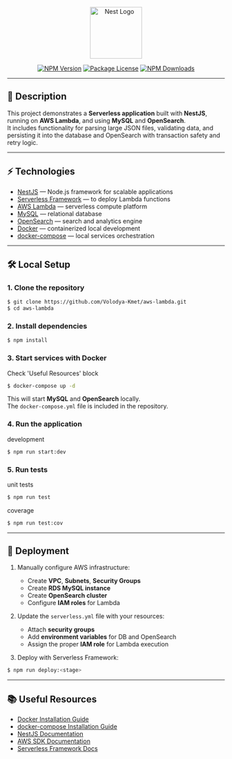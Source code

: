 <p align="center">
  <a href="http://nestjs.com/" target="blank"><img src="https://nestjs.com/img/logo-small.svg" width="120" alt="Nest Logo" /></a>
</p>

<p align="center">
  <a href="https://www.npmjs.com/package/@nestjs/core" target="_blank"><img src="https://img.shields.io/npm/v/@nestjs/core.svg" alt="NPM Version" /></a>
  <a href="https://www.npmjs.com/package/@nestjs/core" target="_blank"><img src="https://img.shields.io/npm/l/@nestjs/core.svg" alt="Package License" /></a>
  <a href="https://www.npmjs.com/package/@nestjs/core" target="_blank"><img src="https://img.shields.io/npm/dm/@nestjs/core.svg" alt="NPM Downloads" /></a>
</p>

---

## 📖 Description

This project demonstrates a **Serverless application** built with **NestJS**, running on **AWS Lambda**, and using **MySQL** and **OpenSearch**.  
It includes functionality for parsing large JSON files, validating data, and persisting it into the database and OpenSearch with transaction safety and retry logic.

---

## ⚡ Technologies

- [NestJS](https://nestjs.com/) — Node.js framework for scalable applications
- [Serverless Framework](https://www.serverless.com/) — to deploy Lambda functions
- [AWS Lambda](https://aws.amazon.com/lambda/) — serverless compute platform
- [MySQL](https://www.mysql.com/) — relational database
- [OpenSearch](https://opensearch.org/) — search and analytics engine
- [Docker](https://www.docker.com/) — containerized local development
- [docker-compose](https://docs.docker.com/compose/) — local services orchestration

---

## 🛠 Local Setup

### 1. Clone the repository

```bash
$ git clone https://github.com/Volodya-Kmet/aws-lambda.git
$ cd aws-lambda
```

### 2. Install dependencies

```bash
$ npm install
```

### 3. Start services with Docker
Check 'Useful Resources' block
```bash
$ docker-compose up -d
```

This will start **MySQL** and **OpenSearch** locally.  
The `docker-compose.yml` file is included in the repository.

### 4. Run the application


development

```bash
$ npm run start:dev
```


### 5. Run tests

unit tests

```bash
$ npm run test
```


coverage

```bash
$ npm run test:cov
```

---

## 🚀 Deployment

1. Manually configure AWS infrastructure:
    - Create **VPC**, **Subnets**, **Security Groups**
    - Create **RDS MySQL instance**
    - Create **OpenSearch cluster**
    - Configure **IAM roles** for Lambda

2. Update the `serverless.yml` file with your resources:
    - Attach **security groups**
    - Add **environment variables** for DB and OpenSearch
    - Assign the proper **IAM role** for Lambda execution

3. Deploy with Serverless Framework:


```bash
$ npm run deploy:<stage>
```


---

## 📚 Useful Resources

- [Docker Installation Guide](https://docs.docker.com/get-docker/)
- [docker-compose Installation Guide](https://docs.docker.com/compose/install/)
- [NestJS Documentation](https://docs.nestjs.com/)
- [AWS SDK Documentation](https://docs.aws.amazon.com/sdk-for-javascript/)
- [Serverless Framework Docs](https://www.serverless.com/framework/docs/)
